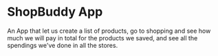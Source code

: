 # ShopBuddy App


An App that let us create a list of products, go to shopping and see how much we will pay in total for the products we saved, and see all the spendings we've done in all the stores.
